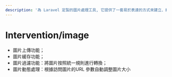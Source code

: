 ```yaml
---
description: '為 Laravel 定製的圖片處理工具, 它提供了一套易於表達的方式來建立、編輯圖片。'
---
```


# Intervention/image

* 圖片上傳功能；
* 圖片緩存功能；
* 圖片過濾功能：將圖片按照統一規則進行轉換；
* 圖片動態處理：根據訪問圖片的URL 參數自動調整圖片大小

